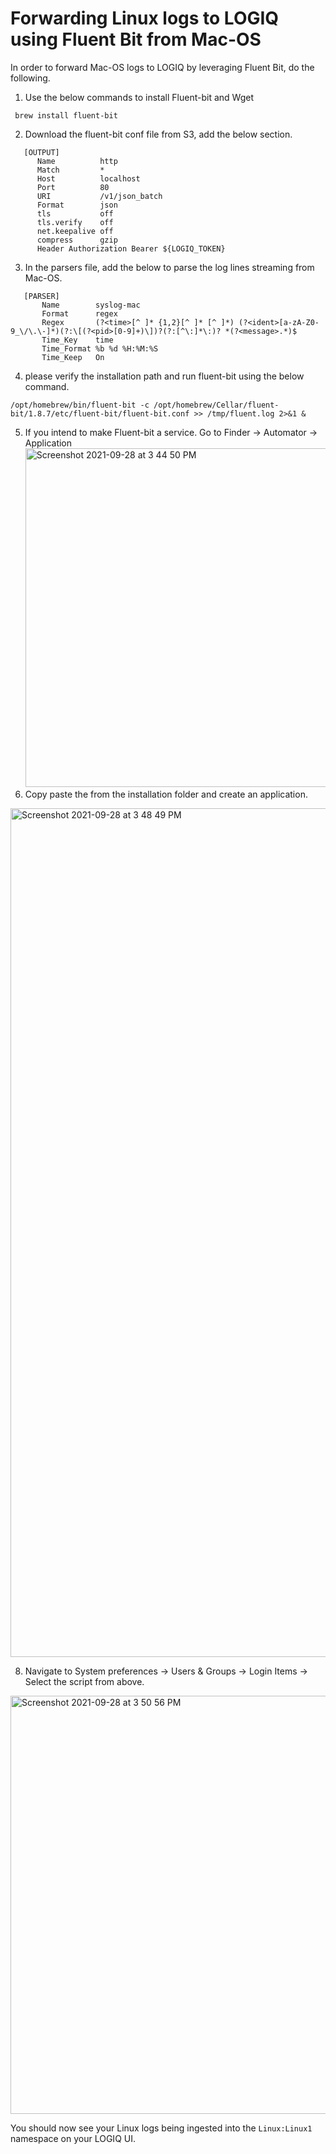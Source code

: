 # Forwarding Linux logs to LOGIQ using Fluent Bit from Mac-OS

In order to forward Mac-OS logs to LOGIQ by leveraging Fluent Bit, do the following. 

1. Use the below commands to install Fluent-bit and Wget
  ```
   brew install fluent-bit
  ```
2. Download the fluent-bit conf file from S3, add the below section.
```
   [OUTPUT]
      Name          http
      Match         *
      Host          localhost
      Port          80
      URI           /v1/json_batch
      Format        json
      tls           off
      tls.verify    off
      net.keepalive off
      compress      gzip
      Header Authorization Bearer ${LOGIQ_TOKEN}
```   
3. In the parsers file, add the below to parse the log lines streaming from Mac-OS.
```
   [PARSER] 
       Name        syslog-mac
       Format      regex
       Regex       (?<time>[^ ]* {1,2}[^ ]* [^ ]*) (?<ident>[a-zA-Z0-9_\/\.\-]*)(?:\[(?<pid>[0-9]+)\])?(?:[^\:]*\:)? *(?<message>.*)$
       Time_Key    time
       Time_Format %b %d %H:%M:%S
       Time_Keep   On
```
4. please verify the installation path and run fluent-bit using the below command.
```
/opt/homebrew/bin/fluent-bit -c /opt/homebrew/Cellar/fluent-bit/1.8.7/etc/fluent-bit/fluent-bit.conf >> /tmp/fluent.log 2>&1 &
```
5. If you intend to make Fluent-bit a service. Go to Finder -> Automator -> Application
   <img width="542" alt="Screenshot 2021-09-28 at 3 44 50 PM" src="https://user-images.githubusercontent.com/67860971/135069875-735cf52d-4a25-4985-9826-c31d9283353c.png">
6. Copy paste the from the installation folder and create an application.

<img width="1358" alt="Screenshot 2021-09-28 at 3 48 49 PM" src="https://user-images.githubusercontent.com/67860971/135070235-5ce808e6-d462-404f-81a3-b9c0f9e4eaef.png">

8. Navigate to System preferences -> Users & Groups -> Login Items -> Select the script from above.
<img width="669" alt="Screenshot 2021-09-28 at 3 50 56 PM" src="https://user-images.githubusercontent.com/67860971/135070273-b930def1-000a-4a2f-bca7-c43f4f682115.png">


You should now see your Linux logs being ingested into the `Linux:Linux1` namespace on your LOGIQ UI. 
